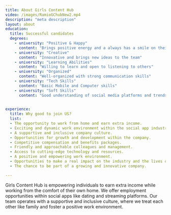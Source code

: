 ```yaml
---
title: About Girls Content Hub
video: /images/RamioGChubNew2.mp4
description: "meta description"
layout: about
education: 
  title: Successful candidates
  degrees:
    - university: "Positive & Happy"
      content: "Brings positive energy and a always has a smile on their face"
    - university: "Creative"
      content: "Innovative and brings new ideas to the team"
    - university: "Learning Abilities"
      content: "Willing to learn and open to listening to others"
    - university: "Organized"
      content: "Well-organized with strong communication skills"  
    - university: "Tech Skills"
      content: "Basic Mobile and Computer skills"
    - university: "Soft Skills"
      content: "Good understanding of social media platforms and trends, and the ability to effectively engage with users."
 

experience:
  title: Why good to join US?
  list:
  - The opportunity to work from home and earn extra income.
  - Exciting and dynamic work environment within the social app industry.
  - A supportive and inclusive company culture.
  - Opportunities for growth and development within the company.
  - Competitive compensation and benefits packages.
  - Friendly and approachable colleagues and management.
  - Access to cutting-edge technology and resources.
  - A positive and empowering work environment.
  - Opportunities to make a real impact on the industry and the lives of others.
  - The chance to be part of a growing and innovative company.

---
```


Girls Content Hub is empowering individuals to earn extra income while working from the comfort of their own home. We offer employment opportunities within social apps like dating and streaming platforms. Our team operates with a supportive and inclusive culture, where we treat each other like family and foster a positive work environment.
